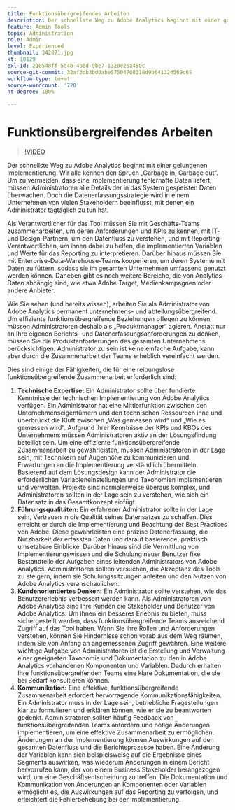 ```yaml
---
title: Funktionsübergreifendes Arbeiten
description: Der schnellste Weg zu Adobe Analytics beginnt mit einer gelungenen Implementierung. Wir alle kennen den Spruch „Garbage in, Garbage out“. Um zu vermeiden, dass eine Implementierung fehlerhafte Daten liefert, müssen Administratoren alle Details der in das System gespeisten Daten überwachen. Doch die Datenerfassungsstrategie wird in einem Unternehmen von vielen Stakeholdern beeinflusst, mit denen ein Administrator tagtäglich zu tun hat.
feature: Admin Tools
topic: Administration
role: Admin
level: Experienced
thumbnail: 342071.jpg
kt: 10129
exl-id: 210548ff-5e4b-4b8d-9be7-1320e26a450c
source-git-commit: 32af3db3bd0abe57504708318d9b641324569c65
workflow-type: tm+mt
source-wordcount: '720'
ht-degree: 100%

---
```


# Funktionsübergreifendes Arbeiten

>[!VIDEO](https://video.tv.adobe.com/v/3410294/?quality=12&learn=on&captions=ger)

Der schnellste Weg zu Adobe Analytics beginnt mit einer gelungenen Implementierung. Wir alle kennen den Spruch „Garbage in, Garbage out“. Um zu vermeiden, dass eine Implementierung fehlerhafte Daten liefert, müssen Administratoren alle Details der in das System gespeisten Daten überwachen. Doch die Datenerfassungsstrategie wird in einem Unternehmen von vielen Stakeholdern beeinflusst, mit denen ein Administrator tagtäglich zu tun hat.

Als Verantwortlicher für das Tool müssen Sie mit Geschäfts-Teams zusammenarbeiten, um deren Anforderungen und KPIs zu kennen, mit IT- und Design-Partnern, um den Datenfluss zu verstehen, und mit Reporting-Verantwortlichen, um ihnen dabei zu helfen, die implementierten Variablen und Werte für das Reporting zu interpretieren. Darüber hinaus müssen Sie mit Enterprise-Data-Warehouse-Teams kooperieren, um deren Systeme mit Daten zu füttern, sodass sie im gesamten Unternehmen umfassend genutzt werden können. Daneben gibt es noch weitere Bereiche, die von Analytics-Daten abhängig sind, wie etwa Adobe Target, Medienkampagnen oder andere Anbieter.

Wie Sie sehen (und bereits wissen), arbeiten Sie als Administrator von Adobe Analytics permanent unternehmens- und abteilungsübergreifend. Um effiziente funktionsübergreifende Beziehungen pflegen zu können, müssen Administratoren deshalb als „Produktmanager“ agieren. Anstatt nur an Ihre eigenen Berichts- und Datenerfassungsanforderungen zu denken, müssen Sie die Produktanforderungen des gesamten Unternehmens berücksichtigen. Administrator zu sein ist keine einfache Aufgabe, kann aber durch die Zusammenarbeit der Teams erheblich vereinfacht werden.

Dies sind einige der Fähigkeiten, die für eine reibungslose funktionsübergreifende Zusammenarbeit erforderlich sind:

1. **Technische Expertise:** Ein Administrator sollte über fundierte Kenntnisse der technischen Implementierung von Adobe Analytics verfügen. Ein Administrator hat eine Mittlerfunktion zwischen den Unternehmenseigentümern und den technischen Ressourcen inne und überbrückt die Kluft zwischen „Was gemessen wird“ und „Wie es gemessen wird“. Aufgrund ihrer Kenntnisse der KPIs und KBOs des Unternehmens müssen Administratoren aktiv an der Lösungsfindung beteiligt sein. Um eine effiziente funktionsübergreifende Zusammenarbeit zu gewährleisten, müssen Administratoren in der Lage sein, mit Technikern auf Augenhöhe zu kommunizieren und Erwartungen an die Implementierung verständlich übermitteln. Basierend auf dem Lösungsdesign kann der Administrator die erforderlichen Variableneinstellungen und Taxonomien implementieren und verwalten. Projekte sind normalerweise überaus komplex, und Administratoren sollten in der Lage sein zu verstehen, wie sich ein Datensatz in das Gesamtkonzept einfügt.
1. **Führungsqualitäten:** Ein erfahrener Administrator sollte in der Lage sein, Vertrauen in die Qualität seines Datensatzes zu schaffen. Dies erreicht er durch die Implementierung und Beachtung der Best Practices von Adobe. Diese gewährleisten eine präzise Datenerfassung, die Nutzbarkeit der erfassten Daten und darauf basierende, praktisch umsetzbare Einblicke. Darüber hinaus sind die Vermittlung von Implementierungswissen und die Schulung neuer Benutzer fixe Bestandteile der Aufgaben eines leitenden Administrators von Adobe Analytics. Administratoren sollten versuchen, die Akzeptanz des Tools zu steigern, indem sie Schulungssitzungen anleiten und den Nutzen von Adobe Analytics veranschaulichen.
1. **Kundenorientiertes Denken:** Ein Administrator sollte verstehen, wie das Benutzererlebnis verbessert werden kann. Als Administratoren von Adobe Analytics sind Ihre Kunden die Stakeholder und Benutzer von Adobe Analytics. Um ihnen ein besseres Erlebnis zu bieten, muss sichergestellt werden, dass funktionsübergreifende Teams ausreichend Zugriff auf das Tool haben.  Wenn Sie ihre Rollen und Anforderungen verstehen, können Sie Hindernisse schon vorab aus dem Weg räumen, indem Sie von Anfang an angemessenen Zugriff gewähren. Eine weitere wichtige Aufgabe von Administratoren ist die Erstellung und Verwaltung einer geeigneten Taxonomie und Dokumentation zu den in Adobe Analytics vorhandenen Komponenten und Variablen. Dadurch erhalten Ihre funktionsübergreifenden Teams eine klare Dokumentation, die sie bei Bedarf konsultieren können.
1. **Kommunikation:** Eine effektive, funktionsübergreifende Zusammenarbeit erfordert hervorragende Kommunikationsfähigkeiten. Ein Administrator muss in der Lage sein, betriebliche Fragestellungen klar zu formulieren und erklären können, wie er sie zu beantworten gedenkt. Administratoren sollten häufig Feedback von funktionsübergreifenden Teams anfordern und nötige Änderungen implementieren, um eine effektive Zusammenarbeit zu ermöglichen. Änderungen an der Implementierung können Auswirkungen auf den gesamten Datenfluss und die Berichtsprozesse haben. Eine Änderung der Variablen kann sich beispielsweise auf die Ergebnisse eines Segments auswirken, was wiederum Änderungen in einem Bericht hervorrufen kann, der von einem Business Stakeholder herangezogen wird, um eine Geschäftsentscheidung zu treffen. Die Dokumentation und Kommunikation von Änderungen an Komponenten oder Variablen ermöglicht es, die Auswirkungen auf das Reporting zu verfolgen, und erleichtert die Fehlerbehebung bei der Implementierung.
